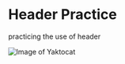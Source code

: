 # Header Practice

practicing the use of header

![Image of Yaktocat](https://octodex.github.com/images/yaktocat.png)
